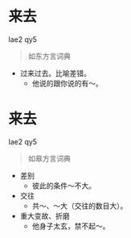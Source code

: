 # 来去
lae2 qy5
> 如东方言词典
- 过来过去。比喻差错。
  - 他说的跟你说的有～。

# 来去
lae2 qy5
> 如皋方言词典
- 差别
  - 彼此的条件～不大。
- 交往
  - 共～、～大（交往的数目大）。
- 重大变故、折磨
  - 他身子太玄，禁不起～。
